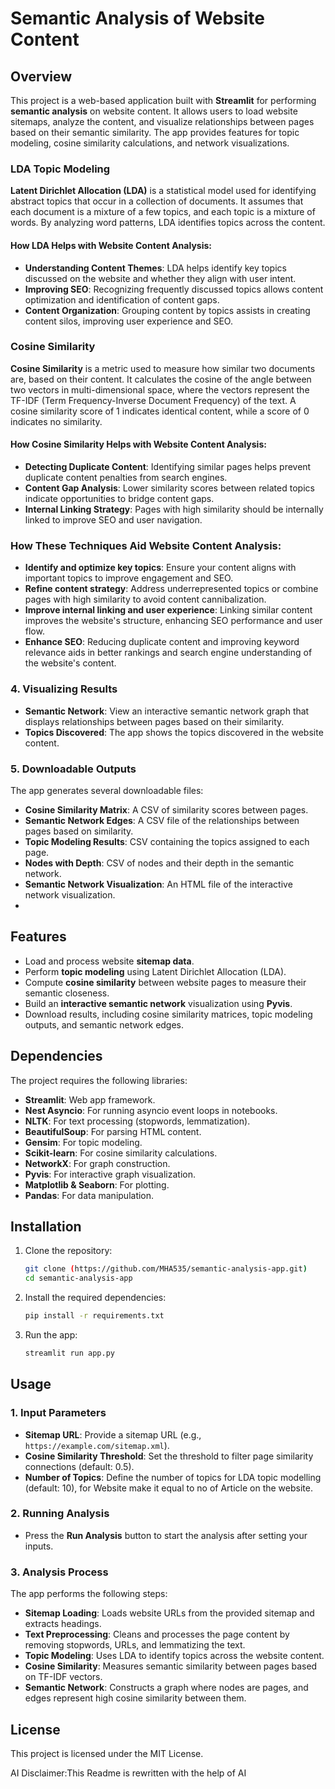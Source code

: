 
# Semantic Analysis of Website Content

## Overview
This project is a web-based application built with **Streamlit** for performing **semantic analysis** on website content. It allows users to load website sitemaps, analyze the content, and visualize relationships between pages based on their semantic similarity. The app provides features for topic modeling, cosine similarity calculations, and network visualizations.


### LDA Topic Modeling

**Latent Dirichlet Allocation (LDA)** is a statistical model used for identifying abstract topics that occur in a collection of documents. It assumes that each document is a mixture of a few topics, and each topic is a mixture of words. By analyzing word patterns, LDA identifies topics across the content.

#### How LDA Helps with Website Content Analysis:
- **Understanding Content Themes**: LDA helps identify key topics discussed on the website and whether they align with user intent.
- **Improving SEO**: Recognizing frequently discussed topics allows content optimization and identification of content gaps.
- **Content Organization**: Grouping content by topics assists in creating content silos, improving user experience and SEO.

### Cosine Similarity

**Cosine Similarity** is a metric used to measure how similar two documents are, based on their content. It calculates the cosine of the angle between two vectors in multi-dimensional space, where the vectors represent the TF-IDF (Term Frequency-Inverse Document Frequency) of the text. A cosine similarity score of 1 indicates identical content, while a score of 0 indicates no similarity.

#### How Cosine Similarity Helps with Website Content Analysis:
- **Detecting Duplicate Content**: Identifying similar pages helps prevent duplicate content penalties from search engines.
- **Content Gap Analysis**: Lower similarity scores between related topics indicate opportunities to bridge content gaps.
- **Internal Linking Strategy**: Pages with high similarity should be internally linked to improve SEO and user navigation.

### How These Techniques Aid Website Content Analysis:

- **Identify and optimize key topics**: Ensure your content aligns with important topics to improve engagement and SEO.
- **Refine content strategy**: Address underrepresented topics or combine pages with high similarity to avoid content cannibalization.
- **Improve internal linking and user experience**: Linking similar content improves the website's structure, enhancing SEO performance and user flow.
- **Enhance SEO**: Reducing duplicate content and improving keyword relevance aids in better rankings and search engine understanding of the website's content.


### 4. Visualizing Results
- **Semantic Network**: View an interactive semantic network graph that displays relationships between pages based on their similarity.
- **Topics Discovered**: The app shows the topics discovered in the website content.

### 5. Downloadable Outputs
The app generates several downloadable files:
- **Cosine Similarity Matrix**: A CSV of similarity scores between pages.
- **Semantic Network Edges**: A CSV file of the relationships between pages based on similarity.
- **Topic Modeling Results**: CSV containing the topics assigned to each page.
- **Nodes with Depth**: CSV of nodes and their depth in the semantic network.
- **Semantic Network Visualization**: An HTML file of the interactive network visualization.
- 
## Features
- Load and process website **sitemap data**.
- Perform **topic modeling** using Latent Dirichlet Allocation (LDA).
- Compute **cosine similarity** between website pages to measure their semantic closeness.
- Build an **interactive semantic network** visualization using **Pyvis**.
- Download results, including cosine similarity matrices, topic modeling outputs, and semantic network edges.

## Dependencies
The project requires the following libraries:
- **Streamlit**: Web app framework.
- **Nest Asyncio**: For running asyncio event loops in notebooks.
- **NLTK**: For text processing (stopwords, lemmatization).
- **BeautifulSoup**: For parsing HTML content.
- **Gensim**: For topic modeling.
- **Scikit-learn**: For cosine similarity calculations.
- **NetworkX**: For graph construction.
- **Pyvis**: For interactive graph visualization.
- **Matplotlib & Seaborn**: For plotting.
- **Pandas**: For data manipulation.

## Installation

1. Clone the repository:
   ```bash
   git clone (https://github.com/MHA535/semantic-analysis-app.git)
   cd semantic-analysis-app
   ```

2. Install the required dependencies:
   ```bash
   pip install -r requirements.txt
   ```

3. Run the app:
   ```bash
   streamlit run app.py
   ```

## Usage

### 1. Input Parameters
- **Sitemap URL**: Provide a sitemap URL (e.g., `https://example.com/sitemap.xml`).
- **Cosine Similarity Threshold**: Set the threshold to filter page similarity connections (default: 0.5).
- **Number of Topics**: Define the number of topics for LDA topic modelling (default: 10), for Website make it equal to no of Article on the website.

### 2. Running Analysis
- Press the **Run Analysis** button to start the analysis after setting your inputs.

### 3. Analysis Process
The app performs the following steps:
- **Sitemap Loading**: Loads website URLs from the provided sitemap and extracts headings.
- **Text Preprocessing**: Cleans and processes the page content by removing stopwords, URLs, and lemmatizing the text.
- **Topic Modeling**: Uses LDA to identify topics across the website content.
- **Cosine Similarity**: Measures semantic similarity between pages based on TF-IDF vectors.
- **Semantic Network**: Constructs a graph where nodes are pages, and edges represent high cosine similarity between them.




## License
This project is licensed under the MIT License.

AI Disclaimer:This Readme is rewritten with the help of AI
